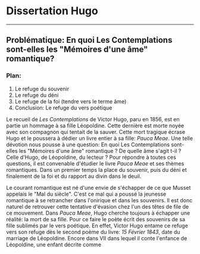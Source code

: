# Dissertation Hugo
---

## Problématique: En quoi Les Contemplations sont-elles les "Mémoires d'une âme" romantique?

### Plan:
1. Le refuge du souvenir
2. Le refuge du déni 
3. Le refuge de la foi (tendre vers le terme âme)
4. Conclusion: Le refuge du vers poétique

Le recueil de *Les Contemplations* de Victor Hugo, paru en 1856, est en partie un hommage à sa fille Léopoldine. Cette dernière est morte noyée avec son compagnon qui tentait de la sauver. Cette mort tragique écrase Hugo et le poussera à dédier un livre entier à sa fille: *Pauca Meae*. Une telle dévotion nous pousse à une question: En quoi Les Contemplations sont-elles les "Mémoires d'une âme" romantique ? De quelle âme s'agit t-il ? Celle d'Hugo, de Léopoldine, du lecteur ? Pour répondre à toutes ces questions, il est convenable d'étudier le livre *Pauca Meae* et ses thèmes romantiques. Dans un premier temps la place du souvenir, puis du déni et finalement de la foi et du rapport au divin dans le deuil.

Le courant romantique est né d'une envie de s'échapper de ce que Musset appelais le "Mal du siècle". C'est ce mal qui a poussé la jeunesse romantique à se retrancher dans l'onirique et dans les souvenirs. Il est donc naturel de retrouver cette tentative d'évasion chez l'un des têtes de file de ce mouvement. Dans *Pauca Meae*, Hugo cherche toujours à échapper une réalité: la mort de sa fille. Pour ce faire le poète écrit des souvenirs de sa fille sublimés par le vers poétique. En effet, Victor Hugo entame ce refuge vers son refuge dès le second poème du livre: *15 Février 1843*, date du marriage de Léopoldine. Encore dans VII dans lequel il conte l'enfance de Léopoldine, une enfant décrite comme 
<!--stackedit_data:
eyJoaXN0b3J5IjpbLTIwOTkwOTMzNTVdfQ==
-->